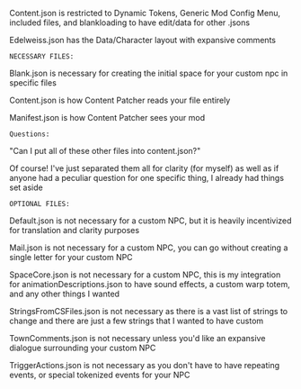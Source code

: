 Content.json is restricted to Dynamic Tokens, Generic Mod Config Menu, included files, and blankloading to have edit/data for other .jsons

Edelweiss.json has the Data/Character layout with expansive comments


	NECESSARY FILES:

Blank.json is necessary for creating the initial space for your custom npc in specific files
	
Content.json is how Content Patcher reads your file entirely
	
Manifest.json is how Content Patcher sees your mod


	Questions:

"Can I put all of these other files into content.json?"
	
Of course! I've just separated them all for clarity (for myself) as well as if anyone had a peculiar question for one specific thing, I already had things set aside


	OPTIONAL FILES:

Default.json is not necessary for a custom NPC, but it is heavily incentivized for translation and clarity purposes
	
Mail.json is not necessary for a custom NPC, you can go without creating a single letter for your custom NPC
	
SpaceCore.json is not necessary for a custom NPC, this is my integration for animationDescriptions.json to have sound effects, a custom warp totem, and any other things I wanted
	
StringsFromCSFiles.json is not necessary as there is a vast list of strings to change and there are just a few strings that I wanted to have custom
	
TownComments.json is not necessary unless you'd like an expansive dialogue surrounding your custom NPC

TriggerActions.json is not necessary as you don't have to have repeating events, or special tokenized events for your NPC
